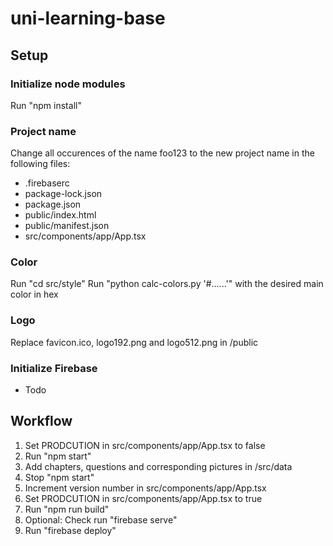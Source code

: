 # uni-learning-base

## Setup
### Initialize node modules
Run "npm install"

### Project name
Change all occurences of the name foo123 to the new project name in the following files:
- .firebaserc
- package-lock.json
- package.json
- public/index.html
- public/manifest.json
- src/components/app/App.tsx

### Color
Run "cd src/style"
Run "python calc-colors.py '#......'" with the desired main color in hex

### Logo
Replace favicon.ico, logo192.png and logo512.png in /public

### Initialize Firebase
- Todo


## Workflow
1. Set PRODCUTION in src/components/app/App.tsx to false
2. Run "npm start"
3. Add chapters, questions and corresponding pictures in /src/data
4. Stop "npm start"
5. Increment version number in src/components/app/App.tsx
6. Set PRODCUTION in src/components/app/App.tsx to true
7. Run "npm run build"
8. Optional: Check run "firebase serve"
9. Run "firebase deploy"
